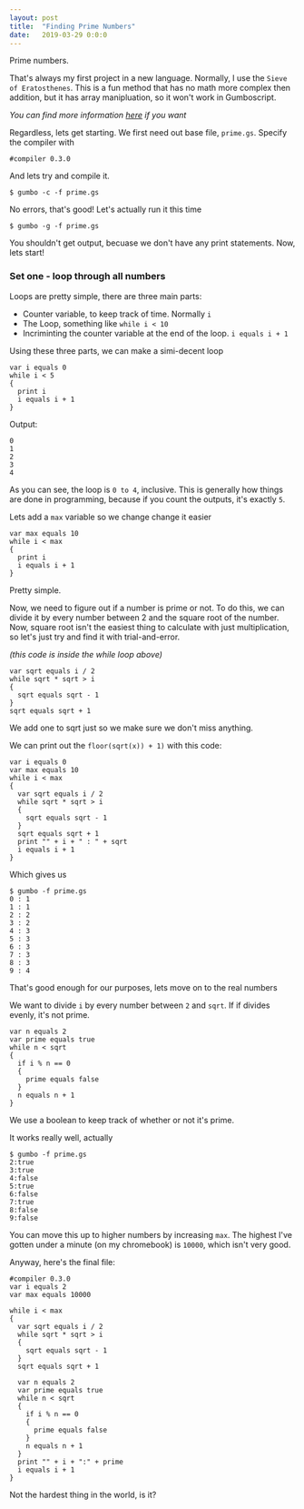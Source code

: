```yaml
---
layout: post
title:  "Finding Prime Numbers"
date:   2019-03-29 0:0:0
---
```


Prime numbers.

That's always my first project in a new language.
Normally, I use the `Sieve of Eratosthenes`.
This is a fun method that has no math more complex then addition,
but it has array manipluation, so it won't work in Gumboscript.

*You can find more information [here](https://en.wikipedia.org/wiki/Sieve_of_Eratosthenes) if you want*

Regardless, lets get starting.
We first need out base file, `prime.gs`.
Specify the compiler with
```
#compiler 0.3.0
```
And lets try and compile it.
```
$ gumbo -c -f prime.gs
```
No errors, that's good! Let's actually run it this time
```
$ gumbo -g -f prime.gs
```
You shouldn't get output, becuase we don't have any print statements.
Now, lets start!

### Set one - loop through all numbers

Loops are pretty simple, there are three main parts:
- Counter variable, to keep track of time. Normally `i`
- The Loop, something like `while i < 10`
- Incriminting the counter variable at the end of the loop. `i equals i + 1`

Using these three parts, we can make a simi-decent loop
```
var i equals 0
while i < 5
{
  print i
  i equals i + 1
}
```
Output:
```
0
1
2
3
4
```
As you can see, the loop is `0 to 4`, inclusive.
This is generally how things are done in programming,
because if you count the outputs, it's exactly `5`.

Lets add a `max` variable so we change change it easier
```
var max equals 10
while i < max
{
  print i
  i equals i + 1
}
```
Pretty simple.

Now, we need to figure out if a number is prime or not.
To do this, we can divide it by every number between 2 and the square root
of the number. Now, square root isn't the easiest thing to calculate with just
multiplication, so let's just try and find it with trial-and-error.

*(this code is inside the while loop above)*
```
var sqrt equals i / 2
while sqrt * sqrt > i
{
  sqrt equals sqrt - 1
}
sqrt equals sqrt + 1
```
We add one to sqrt just so we make sure we don't miss anything.

We can print out the `floor(sqrt(x)) + 1)` with this code:
```
var i equals 0
var max equals 10
while i < max
{
  var sqrt equals i / 2
  while sqrt * sqrt > i
  {
    sqrt equals sqrt - 1
  }
  sqrt equals sqrt + 1
  print "" + i + " : " + sqrt
  i equals i + 1
}
```
Which gives us
```
$ gumbo -f prime.gs
0 : 1
1 : 1
2 : 2
3 : 2
4 : 3
5 : 3
6 : 3
7 : 3
8 : 3
9 : 4
```
That's good enough for our purposes, lets move on to the real numbers

We want to divide `i` by every number between `2` and `sqrt`.
If if divides evenly, it's not prime.
```
var n equals 2
var prime equals true
while n < sqrt
{
  if i % n == 0
  {
    prime equals false
  }
  n equals n + 1
}
```
We use a boolean to keep track of whether or not it's prime.


It works really well, actually
```
$ gumbo -f prime.gs
2:true
3:true
4:false
5:true
6:false
7:true
8:false
9:false
```
You can move this up to higher numbers by increasing `max`.
The highest I've gotten under a minute (on my chromebook) is
`10000`, which isn't very good.


Anyway, here's the final file:
```
#compiler 0.3.0
var i equals 2
var max equals 10000

while i < max
{
  var sqrt equals i / 2
  while sqrt * sqrt > i
  {
    sqrt equals sqrt - 1
  }
  sqrt equals sqrt + 1

  var n equals 2
  var prime equals true
  while n < sqrt
  {
    if i % n == 0
    {
      prime equals false
    }
    n equals n + 1
  }
  print "" + i + ":" + prime
  i equals i + 1
}
```
Not the hardest thing in the world, is it?
